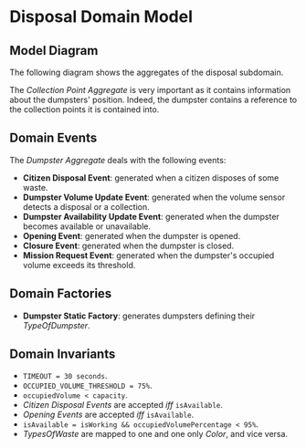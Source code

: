 # Disposal Domain Model

## Model Diagram

The following diagram shows the aggregates of the disposal subdomain.

<!--![Diagram Image Link](./disposal-domain-model.puml)-->

The *Collection Point Aggregate* is very important as it contains information about the dumpsters' position. Indeed, the dumpster contains a reference to the collection points it is contained into.

## Domain Events

The *Dumpster Aggregate* deals with the following events:

* **Citizen Disposal Event**: generated when a citizen disposes of some waste.
* **Dumpster Volume Update Event**: generated when the volume sensor detects a disposal or a collection.
* **Dumpster Availability Update Event**: generated when the dumpster becomes available or unavailable.
* **Opening Event**: generated when the dumpster is opened.
* **Closure Event**: generated when the dumpster is closed.
* **Mission Request Event**: generated when the dumpster's occupied volume exceeds its threshold.

## Domain Factories

* **Dumpster Static Factory**: generates dumpsters defining their *TypeOfDumpster*.

## Domain Invariants

* ```TIMEOUT = 30 seconds```.
* ```OCCUPIED_VOLUME_THRESHOLD = 75%```.
* ```occupiedVolume < capacity```.
* *Citizen Disposal Events* are accepted *iff*  ```isAvailable```.
* *Opening Events* are accepted *iff* ```isAvailable```.
* ```isAvailable = isWorking && occupiedVolumePercentage < 95%```.
* *TypesOfWaste* are mapped to one and one only *Color*, and vice versa.
